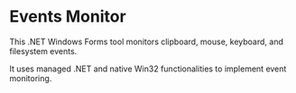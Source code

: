 # Events Monitor
This .NET Windows Forms tool monitors clipboard, mouse, keyboard, and filesystem events.

It uses managed .NET and native Win32 functionalities to implement event monitoring.
